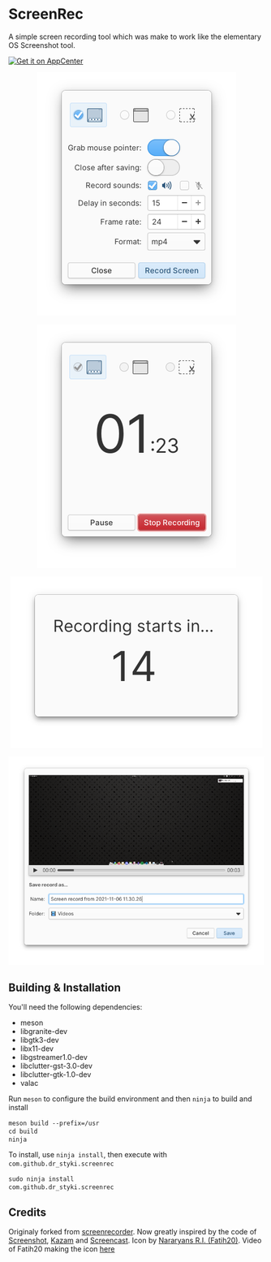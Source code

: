 # ScreenRec
A simple screen recording tool which was make to work like the elementary OS Screenshot tool.

<p align="left">
  <a href="https://appcenter.elementary.io/com.github.dr-styki.screenrec"><img src="https://appcenter.elementary.io/badge.svg" alt="Get it on AppCenter" /></a>
</p>

<p align="center"><img src="data/screenshots/screenshot_1.png"></p>
<p align="center"><img src="data/screenshots/screenshot_2.png"></p>
<p align="center"><img src="data/screenshots/screenshot_3.png"></p>
<p align="center"><img src="data/screenshots/screenshot_4.png"></p>

## Building & Installation

You'll need the following dependencies:

* meson
* libgranite-dev
* libgtk3-dev
* libx11-dev
* libgstreamer1.0-dev
* libclutter-gst-3.0-dev
* libclutter-gtk-1.0-dev
* valac

Run `meson` to configure the build environment and then `ninja` to build and install

    meson build --prefix=/usr
    cd build
    ninja

To install, use `ninja install`, then execute with `com.github.dr_styki.screenrec`

    sudo ninja install
    com.github.dr_styki.screenrec

## Credits
Originaly forked from [screenrecorder](https://github.com/Mohelm97/screenrecorder). Now greatly inspired by the code of [Screenshot](https://github.com/elementary/screenshot), [Kazam](https://github.com/hzbd/kazam) and [Screencast](https://github.com/artemanufrij/screencast).
Icon by [Nararyans R.I. (Fatih20)](https://github.com/Fatih20). Video of Fatih20 making the icon [here](https://lbry.tv/@Fatih109:4/Final-Design:6?r=Cg1pp5MCWV1a5Nj5jDumPs9b13dNZqWG)
